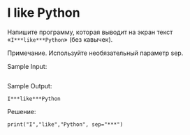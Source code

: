 # I like Python

Напишите программу, которая выводит на экран текст «```I***like***Python```» (без кавычек).

Примечание. Используйте необязательный параметр sep.

Sample Input:
```

```

Sample Output:
```
I***like***Python
```

Решение:
```
print("I","like","Python", sep="***")
```
